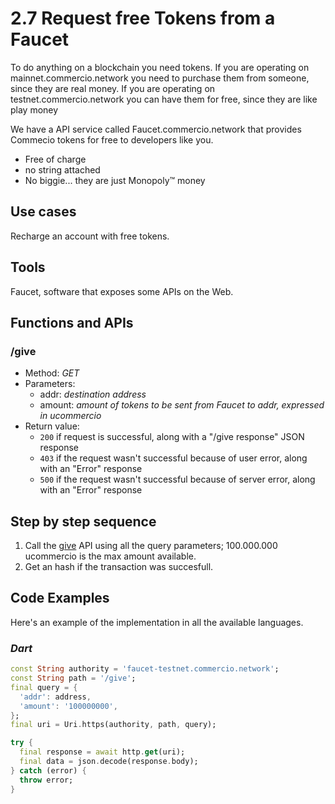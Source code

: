# 2.7 Request free Tokens from a Faucet

To do anything on a blockchain you need tokens. 
If you are operating on mainnet.commercio.network you need to purchase them from someone, since they are real money.
If you are operating on testnet.commercio.network you can have them for free, since they are like play money

We have a API service called Faucet.commercio.network that provides Commecio tokens for free to developers like you.

* Free of charge
* no string attached
* No biggie... they are just Monopoly™ money

## Use cases

Recharge an account with free tokens.

## Tools

Faucet, software that exposes some APIs on the Web.

## Functions and APIs

### /give

- Method: *GET*
- Parameters:
  - addr: *destination address*
  - amount: *amount of tokens to be sent from Faucet to addr, expressed in ucommercio*
- Return value:
  - `200` if request is successful, along with a "/give response" JSON response
  - `403` if the request wasn't successful because of user error, along with an "Error" response
  - `500` if the request wasn't successful because of server error, along with an "Error" response

## Step by step sequence

1. Call the [give](#/give) API using all the query parameters; 100.000.000 ucommercio is the max amount available.
2. Get an hash if the transaction was succesfull.

## Code Examples

Here's an example of the implementation in all the available languages.

### _Dart_

```dart
const String authority = 'faucet-testnet.commercio.network';
const String path = '/give';
final query = {
  'addr': address,
  'amount': '100000000',
};
final uri = Uri.https(authority, path, query);

try {
  final response = await http.get(uri);
  final data = json.decode(response.body);
} catch (error) {
  throw error;
}
```
